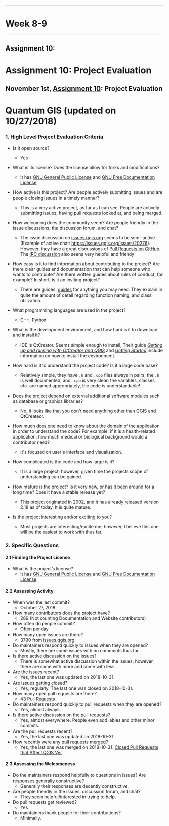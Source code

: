 
---
# Week 8-9
---
## Assignment 10:

# Assignment 10: Project Evaluation
## November 1st, [Assignment 10](http://www.compsci.hunter.cuny.edu/~sweiss/course_materials/cs_ossd/assignments/assignment_10_project_evaluation.pdf): Project Evaluation

# Quantum GIS (updated on 10/27/2018)

### 1. High Level Project Evaluation Criteria
  * Is it open source?
      * Yes
  * What is its license? Does the license allow for forks and modifications?
      * It has [GNU General Public License](https://docs.qgis.org/2.18/en/docs/user_manual/appendices/appendices.html#gnu-general-public-license) and [GNU Free Documentation License](https://docs.qgis.org/2.18/en/docs/user_manual/appendices/appendices.html#gnu-free-documentation-license)
        
  * How active is this project? Are people actively submitting issues and are people closing issues in a
timely manner?
      * This is a very active project, as far as I can see. People are actively submitting issues, having pull requests looked at, and being merged. 
  * How welcoming does the community seem? Are people friendly in the issue discussions, the discussion
forum, and chat? 
      * The issue discussion on [issues.qgis.org](https://issues.qgis.org/projects/qgis/issues) seems to be semi-active (Example of active chat: https://issues.qgis.org/issues/20276). However, they have a great discussions of [Pull Requests on GitHub](https://github.com/qgis/QGIS/pulls). The [IRC discussion](http://irclogs.geoapt.com/qgis/) also seens very helpful and friendy 
  * How easy is it to find information about contributing to the project? Are there clear guides and
documentation that can help someone who wants to contribute? Are there written guides about rules
of conduct, for example? In short, is it an inviting project?
      * There are guides: [guides](https://docs.qgis.org/2.18/en/docs/developers_guide/index.html) for anything you may need. They explain in quite the amount of detail regarding function naming, and class utilization. 
  * What programming languages are used in the project?
      *  C++, Python
  * What is the development environment, and how hard is it to download and install it?
      *  IDE is QtCreator. Seems simple enough to install, Their guide [*Getting up and running with QtCreator and QGIS*](https://docs.qgis.org/2.18/en/docs/developers_guide/qtcreator.html#setting-your-run-environment) and [*Getting Started*](https://docs.qgis.org/2.18/en/docs/user_manual/introduction/getting_started.html) include information on how to install the environment.
  * How hard is it to understand the project code? Is it a large code base?
      * Relatively simple, they have `.h` and `.cpp` files always in pairs, the `.h` is well documented, and `.cpp` is very clear: the variables, classes, etc. are named appropriately, the code is understandable!  
  * Does the project depend on external additional software modules such as database or graphics libraries?
      * No, it looks like that you don't need anything other than QGIS and QtCreateor.
  * How much does one need to know about the domain of the application in order to understand the
code? For example, if it is a health-related application, how much medical or biological background
would a contributor need?
      *  It's focused on user's interface and visualization.
  * How complicated is the code and how large is it?
      * It is a large project; however, given time the projects scope of understanding can be gained.
  * How mature is the project? Is it very new, or has it been around for a long time? Does it have a stable
release yet?
      * This project originated in 2002, and it has already released version 2.18 as of today. It is quite mature.
  * Is the project interesting and/or exciting to you?
      * Most projects are interesting/excite me; however, I believe this one will be the easiest to work with thus far. 
  
### 2. Specific Questions

#### 2.1 Finding the Project License
  * What is the project’s license?
      * It has [GNU General Public License](https://docs.qgis.org/2.18/en/docs/user_manual/appendices/appendices.html#gnu-general-public-license) and [GNU Free Documentation License](https://docs.qgis.org/2.18/en/docs/user_manual/appendices/appendices.html#gnu-free-documentation-license)
  
#### 2.2 Assessing Activity
  * When was the last commit?
      * October 27, 2018
  * How many contributors does the project have?
      * 289 (Not counting Documentation and Website contributors)
  * How often do people commit?
      * Often per day
  * How many open issues are there?
      * 3790 from [issues.qgis.org](https://issues.qgis.org/projects/qgis/issues)
  * Do maintainers respond quickly to issues when they are opened?
      * Mostly, there are some issues with no comments thus far.
  * Is there active discussion on the issues?
      * There is somewhat active discussion within the issues; however, there are some with more and some with less. 
  * Are the issues recent?
      * Yes, the last one was updated on 2018-10-31.
  * Are issues getting closed?
      * Yes, regularly. The last one was closed on 2018-10-31.
  * How many open pull requests are there?
      * 43 [Pull Requests](https://issues.qgis.org/projects/qgis/issues?c%5B%5D=tracker&c%5B%5D=status&c%5B%5D=priority&c%5B%5D=subject&c%5B%5D=assigned_to&c%5B%5D=updated_on&f%5B%5D=status_id&f%5B%5D=cf_8&f%5B%5D=&group_by=&op%5Bcf_8%5D=%3D&op%5Bstatus_id%5D=o&per_page=50&set_filter=1&utf8=%E2%9C%93&v%5Bcf_8%5D%5B%5D=1) 
  * Do maintainers respond quickly to pull requests when they are opened?
      * Yes, almost always.
  * Is there active discussion on the pull requests?
      * Yes, almost everywhere. People even add lables and other minor commits.
  * Are the pull requests recent?
      * Yes, the last one was updated on 2018-10-31.
  * How recently were any pull requests merged?
      * Yes, the last one was merged on 2018-10-31. [Closed Pull Requests that Affect QGIS Ver](https://issues.qgis.org/projects/qgis/issues?utf8=%E2%9C%93&set_filter=1&f%5B%5D=status_id&op%5Bstatus_id%5D=c&f%5B%5D=cf_8&op%5Bcf_8%5D=%3D&v%5Bcf_8%5D%5B%5D=1&f%5B%5D=cf_9&op%5Bcf_9%5D=%3D&v%5Bcf_9%5D%5B%5D=3.5%28master%29&f%5B%5D=&c%5B%5D=tracker&c%5B%5D=status&c%5B%5D=priority&c%5B%5D=subject&c%5B%5D=assigned_to&c%5B%5D=updated_on&group_by=)
  
#### 2.3 Assessing the Welcomeness
  * Do the maintainers respond helpfully to questions in issues? Are responses generally constructive?
      * Generally their responses are decently constructive. 
  * Are people friendly in the issues, discussion forum, and chat?
      * They seem helpful/interested in trying to help.
  * Do pull requests get reviewed?
      * Yes
  * Do maintainers thank people for their contributions?
      * Minimally. 
 
